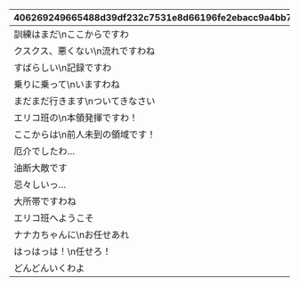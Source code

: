 |406269249665488d39df232c7531e8d66196fe2ebacc9a4bb7e973345aa59680|9f8f620fc3d4a0890f9f47239fe274e477c2ab277faefd3ebbae3c2d41f35b29|4c41c14c115584532ee26889c63448d9eb4bdfcf972756597bb89bb39b686c1d|8e0cc459275603ab02d9e347a4079eaafd335fcd4375cda52f4c97bb81bcde48|2ed35d5fef993d164c571cede60e56c5697492f279c9529f2870a78a87778c6b|e6d8c8a3c3de8a43120c6394ba90514443d26d2cc60d92841046eeaa34f29eca|b6037c0dc0da2557a5bec3fce94f85f468257a50bed5bd871f6b29b4f94baacf|a78eebb49f7b58acba0fa0f34dbb5211c0d9f7c02e59bb6d461be5b8bb254aa6|6d574fd1b151b3df4dae04a2d3a2be2a88e1366a3618a804c438472c0cffc43a|39c99cf609042732ad584b21e3b19971c83d90969d1b10d30d328bb51087e7a7|
| --- | --- | --- | --- | --- | --- | --- | --- | --- | --- |
|訓練はまだ\nここからですわ|vo_minigame_1013_icon_1_002_001|1|3000|vo_minigame_1013_icon_2_002_001|2|1000|2|2|調子が上がって\nきたなっ|
|クスクス、悪くない\n流れですわね|vo_minigame_1013_icon_1_003_001|2|3000|vo_minigame_1013_icon_2_003_001|2|5000|2|2|ほらほら、\nまだいけるだろ？|
|すばらしい\n記録ですわ|vo_minigame_1013_icon_1_004_001|3|3000|vo_minigame_1013_icon_2_004_001|3|10000|2|2|へへっ、おまえら\nやるじゃねえか！|
|乗りに乗って\nいますわね|vo_minigame_1013_icon_1_005_001|4|3000|vo_minigame_1013_icon_2_005_001|3|10000|2|3|あたしたちはまだ\n止まらねえぜ！|
|まだまだ行きます\nついてきなさい|vo_minigame_1013_icon_1_005_002|5|3000|vo_minigame_1013_icon_2_005_002|3|10000|2|3|見てろよ！\nマコト班の快進撃だ！|
|エリコ班の\n本領発揮ですわ！|vo_minigame_1013_icon_1_005_003|6|3000|vo_minigame_1013_icon_2_005_003|3|10000|2|3|うおぉぉっ！\n絶好調だぜ！|
|ここからは\n前人未到の領域です！|vo_minigame_1013_icon_1_006_001|7|3000|vo_minigame_1013_icon_2_006_001|3|0|2|4|どこまで行けるか\n楽しみだなっ！|
|厄介でしたわ…|vo_minigame_1013_icon_1_007_001|8|1000|vo_minigame_1013_icon_2_007_001|4|1|3|5|まだ諦めんなよっ|
|油断大敵です|vo_minigame_1013_icon_1_007_002|9|1000|vo_minigame_1013_icon_2_007_002|4|1|3|5|冷やっとしたぜ…！|
|忌々しいっ…|vo_minigame_1013_icon_1_007_003|10|1000|vo_minigame_1013_icon_2_007_003|4|1|3|5|弱音を吐くなっ|
|大所帯ですわね|vo_minigame_1013_icon_1_008_001|11|1500|vo_minigame_1013_icon_2_008_001|3|99|4|6|マコト班集合！|
|エリコ班へようこそ|vo_minigame_1013_icon_1_008_002|12|1500|vo_minigame_1013_icon_2_008_002|3|99|4|6|連携してくぞ！|
|ナナカちゃんに\nお任せあれ|vo_minigame_1013_icon_1_020_001|13|3000|vo_minigame_1013_icon_2_020_001|6|0|1|8|みんなに力を！|
|はっはっは！\n任せろ！|vo_minigame_1013_icon_1_022_001|14|3000|vo_minigame_1013_icon_2_022_001|7|0|1|9|任せてくれたまえ|
|どんどんいくわよ|vo_minigame_1013_icon_1_023_001|15|3000|vo_minigame_1013_icon_2_023_001|8|0|1|10|ほな、いきまひょか|